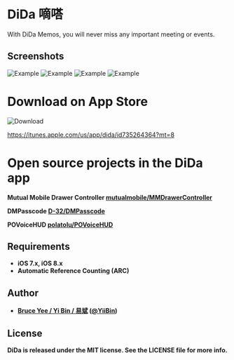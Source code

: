 # DiDa 嘀嗒
With DiDa Memos, you will never miss any important meeting or events.

## Screenshots
![Example](http://iclass.cc/dida/00.png "Example View")
![Example](http://iclass.cc/dida/11.png "Example View")
![Example](http://iclass.cc/dida/22.png "Example View")
![Example](http://iclass.cc/dida/33.png "Example View")

# Download on App Store
![Download](http://iclass.cc/dida/d.png "Download View")

https://itunes.apple.com/us/app/dida/id735264364?mt=8

# Open source projects in the DiDa app
<b>Mutual Mobile Drawer Controller<b> [mutualmobile/MMDrawerController](https://github.com/mutualmobile/MMDrawerController)

<b>DMPasscode</b> [D-32/DMPasscode](https://github.com/D-32/DMPasscode)

<b>POVoiceHUD</b> [polatolu/POVoiceHUD](https://github.com/polatolu/POVoiceHUD)

## Requirements

- iOS 7.x, iOS 8.x
- Automatic Reference Counting (ARC)

## Author

- [Bruce Yee / Yi Bin / 易斌](https://github.com/bruceyibin) ([@YiiBin](https://twitter.com/YiiBin))

## License

DiDa is released under the MIT license. See the LICENSE file for more info.
